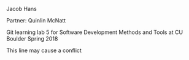 Jacob Hans

Partner: Quinlin McNatt

Git learning lab 5 for Software Development Methods and Tools at CU Boulder Spring 2018

This line may cause a conflict
